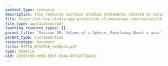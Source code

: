 ```yaml
---
content_type: resource
description: This resource contains problem statements related to volume of a spheroid.
file: https://ol-ocw-studio-app-production.s3.amazonaws.com/courses/18-01sc-single-variable-calculus-fall-2010/26fd3790de98905fb54a05f427784e3c_MIT18_01SCF10_ex58prb.pdf
file_type: application/pdf
learning_resource_types: []
parent_title: 'Session 58: Volume of a Sphere, Revolving About x-axis'
parent_type: CourseSection
resourcetype: Document
title: MIT18_01SCF10_ex58prb.pdf
type: OCWFile
uid: 26fd3790-de98-905f-b54a-05f427784e3c
---
```

